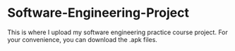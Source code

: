 # Software-Engineering-Project
This is where I upload my software engineering practice course project.
For your convenience, you can download the .apk files.
